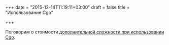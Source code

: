+++
date = "2015-12-14T11:19:11+03:00"
draft = false
title = "Использование Cgo"

+++

<p>Поговорим о стоимости <a href="http://www.cockroachlabs.com/blog/the-cost-and-complexity-of-cgo/">дополнительной сложности при использовании Cgo</a>.</p>

